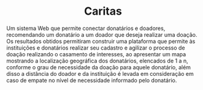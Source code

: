 <h1 align="center"> Caritas </h1>

Um sistema Web que permite conectar donatários e doadores, recomendando um donatário a um doador que deseja realizar uma doação.  Os resultados obtidos permitiram construir uma plataforma que permite às instituições e donatários realizar seu cadastro e agilizar o processo de doação realizando o casamento de interesses, ao apresentar um mapa mostrando a localização geográfica dos donatários, elencados de 1 a n, conforme o grau de necessidade da doação para aquele donatário, além disso a distância do doador e da instituição é levada em consideração em caso de empate no nível de necessidade informado pelo donatário.
